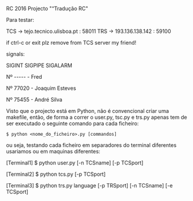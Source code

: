 RC 2016
Projecto "“Tradução RC"

Para testar:

TCS -> tejo.tecnico.ulisboa.pt : 58011
TRS -> 193.136.138.142 : 59100

if ctrl-c or exit plz remove from TCS server my friend!

signals: 

SIGINT
SIGPIPE
SIGALARM

Nº ----- - Fred

Nº 77020 - Joaquim Esteves

Nº 75455 - André Silva

Visto que o projecto está em Python, não é convencional criar uma makefile, então, de forma a correr o user.py, tsc.py e trs.py apenas tem de ser executado o seguinte comando para cada ficheiro:

```shell
$ python <nome_do_ficheiro>.py [commandos]
```

ou seja, testando cada ficheiro em separadores do terminal diferentes usariamos ou em maquinas diferentes:

[Terminal1] $ python user.py [-n TCSname] [-p TCSport]

[Terminal2] $ python tcs.py [-p TCSport]

[Terminal3] $ python trs.py language [-p TRSport] [-n TCSname] [-e TCSport]
